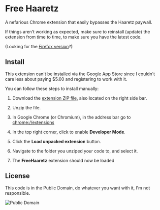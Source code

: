 # Free Haaretz

A nefarious Chrome extension that easily bypasses the Haaretz paywall.

If things aren't working as expected, make sure to reinstall (update) the extension from time to time, to make sure you have the latest code.

(Looking for the [Firefox version](https://github.com/yuvadm/free-haaretz-ff)?)

## Install

This extension can't be installed via the Google App Store since I couldn't care less about paying $5.00 and registering to work with it.

You can follow these steps to install manually:

 1. Download the [extension ZIP file](https://github.com/yuvadm/free-haaretz/archive/master.zip), also located on the right side bar.

 2. Unzip the file.

 3. In Google Chrome (or Chromium), in the address bar go to [chrome://extensions](chrome://extensions)

 4. In the top right corner, click to enable **Developer Mode**.

 5. Click the **Load unpacked extension** button.

 6. Navigate to the folder you unziped your code to, and select it.

 7. The **FreeHaaretz** extension should now be loaded

## License

This code is in the Public Domain, do whatever you want with it, I'm not responsible.

![Public Domain](https://i.creativecommons.org/p/mark/1.0/88x31.png)
